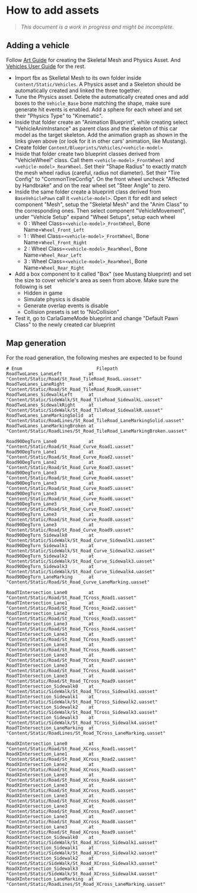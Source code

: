 <h1>How to add assets</h1>

> _This document is a work in progress and might be incomplete._

Adding a vehicle
----------------

Follow
[Art Guide](https://docs.unrealengine.com/latest/INT/Engine/Physics/Vehicles/VehcileContentCreation/index.html)
for creating the Skeletal Mesh and Physics Asset. And
[Vehicles User Guide](https://docs.unrealengine.com/latest/INT/Engine/Physics/Vehicles/VehicleUserGuide/)
for the rest.

  * Import fbx as Skelletal Mesh to its own folder inside `Content/Static/Vehicles`. A Physics asset and a Skeleton should be automatically created and linked the three together.
  * Tune the Physics asset. Delete the automatically created ones and add boxes to the `Vehicle_Base` bone matching the shape, make sure generate hit events is enabled. Add a sphere for each wheel and set their "Physics Type" to "Kinematic".
  * Inside that folder create an "Animation Blueprint", while creating select "VehicleAnimInstance" as parent class and the skeleton of this car model as the target skeleton. Add the animation graph as shown in the links given above (or look for it in other cars' animation, like Mustang).
  * Create folder `Content/Blueprints/Vehicles/<vehicle-model>`
  * Inside that folder create two blueprint classes derived from "VehicleWheel" class. Call them `<vehicle-model>_FrontWheel` and `<vehicle-model>_RearWheel`. Set their "Shape Radius" to exactly match the mesh wheel radius (careful, radius not diameter). Set their "Tire Config" to "CommonTireConfig". On the front wheel uncheck "Affected by Handbrake" and on the rear wheel set "Steer Angle" to zero.
  * Inside the same folder create a blueprint class derived from `BaseVehiclePawn` call it `<vehicle-model>`. Open it for edit and select component "Mesh", setup the "Skeletal Mesh" and the "Anim Class" to the corresponding ones. Then select component "VehicleMovement", under "Vehicle Setup" expand "Wheel Setups", setup each wheel
    - 0 : Wheel Class=`<vehicle-model>_FrontWheel`, Bone Name=`Wheel_Front_Left`
    - 1 : Wheel Class=`<vehicle-model>_FrontWheel`, Bone Name=`Wheel_Front_Right`
    - 2 : Wheel Class=`<vehicle-model>_RearWheel`, Bone Name=`Wheel_Rear_Left`
    - 3 : Wheel Class=`<vehicle-model>_RearWheel`, Bone Name=`Wheel_Rear_Right`
  * Add a box component to it called "Box" (see Mustang blueprint) and set the size to cover vehicle's area as seen from above. Make sure the following is set
    - Hidden in game
    - Simulate physics is disable
    - Generate overlap events is disable
    - Collision presets is set to "NoCollision"
  * Test it, go to CarlaGameMode blueprint and change "Default Pawn Class" to the newly created car blueprint

Map generation
--------------

For the road generation, the following meshes are expected to be found

```
# Enum                            Filepath
RoadTwoLanes_LaneLeft          at "Content/Static/Road/St_Road_TileRoad_RoadL.uasset"
RoadTwoLanes_LaneRight         at "Content/Static/Road/St_Road_TileRoad_RoadR.uasset"
RoadTwoLanes_SidewalkLeft      at "Content/Static/SideWalk/St_Road_TileRoad_SidewalkL.uasset"
RoadTwoLanes_SidewalkRight     at "Content/Static/SideWalk/St_Road_TileRoad_SidewalkR.uasset"
RoadTwoLanes_LaneMarkingSolid  at "Content/Static/RoadLines/St_Road_TileRoad_LaneMarkingSolid.uasset"
RoadTwoLanes_LaneMarkingBroken at "Content/Static/RoadLines/St_Road_TileRoad_LaneMarkingBroken.uasset"

Road90DegTurn_Lane0            at "Content/Static/Road/St_Road_Curve_Road1.uasset"
Road90DegTurn_Lane1            at "Content/Static/Road/St_Road_Curve_Road2.uasset"
Road90DegTurn_Lane2            at "Content/Static/Road/St_Road_Curve_Road3.uasset"
Road90DegTurn_Lane3            at "Content/Static/Road/St_Road_Curve_Road4.uasset"
Road90DegTurn_Lane3            at "Content/Static/Road/St_Road_Curve_Road5.uasset"
Road90DegTurn_Lane3            at "Content/Static/Road/St_Road_Curve_Road6.uasset"
Road90DegTurn_Lane3            at "Content/Static/Road/St_Road_Curve_Road7.uasset"
Road90DegTurn_Lane3            at "Content/Static/Road/St_Road_Curve_Road8.uasset"
Road90DegTurn_Lane3            at "Content/Static/Road/St_Road_Curve_Road9.uasset"
Road90DegTurn_Sidewalk0        at "Content/Static/SideWalk/St_Road_Curve_Sidewalk1.uasset"
Road90DegTurn_Sidewalk1        at "Content/Static/SideWalk/St_Road_Curve_Sidewalk2.uasset"
Road90DegTurn_Sidewalk2        at "Content/Static/SideWalk/St_Road_Curve_Sidewalk3.uasset"
Road90DegTurn_Sidewalk3        at "Content/Static/SideWalk/St_Road_Curve_Sidewalk4.uasset"
Road90DegTurn_LaneMarking      at "Content/Static/Road/St_Road_Curve_LaneMarking.uasset"

RoadTIntersection_Lane0        at "Content/Static/Road/St_Road_TCross_Road1.uasset"
RoadTIntersection_Lane1        at "Content/Static/Road/St_Road_TCross_Road2.uasset"
RoadTIntersection_Lane2        at "Content/Static/Road/St_Road_TCross_Road3.uasset"
RoadTIntersection_Lane3        at "Content/Static/Road/St_Road_TCross_Road4.uasset"
RoadTIntersection_Lane3        at "Content/Static/Road/St_Road_TCross_Road5.uasset"
RoadTIntersection_Lane3        at "Content/Static/Road/St_Road_TCross_Road6.uasset"
RoadTIntersection_Lane3        at "Content/Static/Road/St_Road_TCross_Road7.uasset"
RoadTIntersection_Lane3        at "Content/Static/Road/St_Road_TCross_Road8.uasset"
RoadTIntersection_Lane3        at "Content/Static/Road/St_Road_TCross_Road9.uasset"
RoadTIntersection_Sidewalk0    at "Content/Static/SideWalk/St_Road_TCross_Sidewalk1.uasset"
RoadTIntersection_Sidewalk1    at "Content/Static/SideWalk/St_Road_TCross_Sidewalk2.uasset"
RoadTIntersection_Sidewalk2    at "Content/Static/SideWalk/St_Road_TCross_Sidewalk3.uasset"
RoadTIntersection_Sidewalk3    at "Content/Static/SideWalk/St_Road_TCross_Sidewalk4.uasset"
RoadTIntersection_LaneMarking  at "Content/Static/RoadLines/St_Road_TCross_LaneMarking.uasset"

RoadXIntersection_Lane0        at "Content/Static/Road/St_Road_XCross_Road1.uasset"
RoadXIntersection_Lane1        at "Content/Static/Road/St_Road_XCross_Road2.uasset"
RoadXIntersection_Lane2        at "Content/Static/Road/St_Road_XCross_Road3.uasset"
RoadXIntersection_Lane3        at "Content/Static/Road/St_Road_XCross_Road4.uasset"
RoadXIntersection_Lane3        at "Content/Static/Road/St_Road_XCross_Road5.uasset"
RoadXIntersection_Lane3        at "Content/Static/Road/St_Road_XCross_Road6.uasset"
RoadXIntersection_Lane3        at "Content/Static/Road/St_Road_XCross_Road7.uasset"
RoadXIntersection_Lane3        at "Content/Static/Road/St_Road_XCross_Road8.uasset"
RoadXIntersection_Lane3        at "Content/Static/Road/St_Road_XCross_Road9.uasset"
RoadXIntersection_Sidewalk0    at "Content/Static/SideWalk/St_Road_XCross_Sidewalk1.uasset"
RoadXIntersection_Sidewalk1    at "Content/Static/SideWalk/St_Road_XCross_Sidewalk2.uasset"
RoadXIntersection_Sidewalk2    at "Content/Static/SideWalk/St_Road_XCross_Sidewalk3.uasset"
RoadXIntersection_Sidewalk3    at "Content/Static/SideWalk/St_Road_XCross_Sidewalk4.uasset"
RoadXIntersection_LaneMarking  at "Content/Static/RoadLines/St_Road_XCross_LaneMarking.uasset"
```
